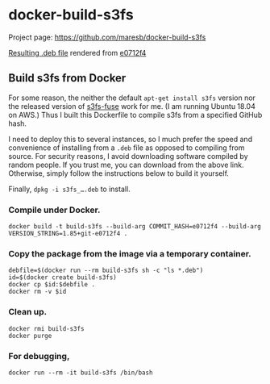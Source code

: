 # docker-build-s3fs

Project page: https://github.com/maresb/docker-build-s3fs

[Resulting .deb file](https://github.com/maresb/docker-build-s3fs/blob/deb-e0712f4/s3fs_1.85+git-e0712f4_amd64.deb?raw=true) rendered from [e0712f4](https://github.com/s3fs-fuse/s3fs-fuse/tree/e0712f4)

## Build s3fs from Docker

For some reason, the neither the default `apt-get install s3fs` version nor the released version of
[s3fs-fuse](https://github.com/s3fs-fuse/s3fs-fuse) work for me.
(I am running Ubuntu 18.04 on AWS.)
Thus I built this Dockerfile to compile s3fs from a specified GitHub hash.

I need to deploy this to several instances, so I much prefer the speed and
convenience of installing from a `.deb` file as opposed to compiling from source.
For security reasons, I avoid downloading software compiled by random people.
If you trust me, you can download from the above link.  Otherwise, simply follow the
instructions below to build it yourself.

Finally,  `dpkg -i s3fs_….deb` to install.

### Compile under Docker.
```
docker build -t build-s3fs --build-arg COMMIT_HASH=e0712f4 --build-arg VERSION_STRING=1.85+git-e0712f4 .
```

### Copy the package from the image via a temporary container.
```
debfile=$(docker run --rm build-s3fs sh -c "ls *.deb")
id=$(docker create build-s3fs)
docker cp $id:$debfile .
docker rm -v $id 
```

### Clean up.
```
docker rmi build-s3fs
docker purge
```

### For debugging,
```
docker run --rm -it build-s3fs /bin/bash
```
